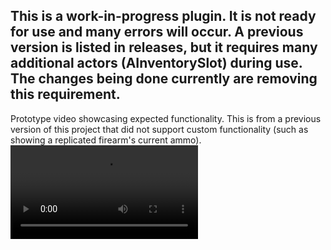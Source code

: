 This is a work-in-progress plugin. It is not ready for use and many errors will occur. A previous version is listed in releases, but it requires many additional actors (AInventorySlot) during use. The changes being done currently are removing this requirement.
---
Prototype video showcasing expected functionality. This is from a previous version of this project that did not support custom functionality (such as showing a replicated firearm's current ammo).
![PrototypeVideo](https://github.com/Cutter-H/ReplicatedInventory/blob/main/InventoryPrototypeExample.mp4)

